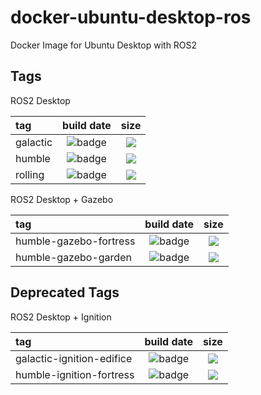 # docker-ubuntu-desktop-ros
Docker Image for Ubuntu Desktop with ROS2

## Tags

ROS2 Desktop

| tag      |                          build date                          |                             size                             |
| :------- | :----------------------------------------------------------: | :----------------------------------------------------------: |
| galactic | ![badge](https://img.shields.io/endpoint?url=https://gist.githubusercontent.com/gezp/505445d3e1f7804389c35d83d7fb79b0/raw/docker-badge-ros-galactic.json) | ![](https://img.shields.io/docker/image-size/gezp/ubuntu-desktop-ros/galactic) |
| humble   | ![badge](https://img.shields.io/endpoint?url=https://gist.githubusercontent.com/gezp/2289def3cc388efb66063f28fe23f22f/raw/docker-badge-ros-humble.json) | ![](https://img.shields.io/docker/image-size/gezp/ubuntu-desktop-ros/humble) |
| rolling  | ![badge](https://img.shields.io/endpoint?url=https://gist.githubusercontent.com/gezp/a43c58857f704baf654536a100c245bb/raw/docker-badge-ros-rolling.json) | ![](https://img.shields.io/docker/image-size/gezp/ubuntu-desktop-ros/rolling) |

ROS2 Desktop + Gazebo

| tag                    |                          build date                          |                             size                             |
| :--------------------- | :----------------------------------------------------------: | :----------------------------------------------------------: |
| humble-gazebo-fortress | ![badge](https://img.shields.io/endpoint?url=https://gist.githubusercontent.com/gezp/8ba0a7c9711571c945b0f846476108a5/raw/docker-badge-ros-humble-gazebo-fortress.json) | ![](https://img.shields.io/docker/image-size/gezp/ubuntu-desktop-ros/humble-gazebo-fortress) |
| humble-gazebo-garden   | ![badge](https://img.shields.io/endpoint?url=https://gist.githubusercontent.com/gezp/898558f753f1fed9cd010afd13d6f639/raw/docker-badge-ros-humble-gazebo-garden.json) | ![](https://img.shields.io/docker/image-size/gezp/ubuntu-desktop-ros/humble-gazebo-garden) |

## Deprecated Tags

ROS2 Desktop + Ignition

| tag                       |                          build date                          |                             size                             |
| :------------------------ | :----------------------------------------------------------: | :----------------------------------------------------------: |
| galactic-ignition-edifice | ![badge](https://img.shields.io/endpoint?url=https://gist.githubusercontent.com/gezp/2c8f8d1218443ca9c1f8fb56489ac267/raw/docker-badge-ros-galactic-ignition-edifice.json) | ![](https://img.shields.io/docker/image-size/gezp/ubuntu-desktop-ros/galactic-ignition-edifice) |
| humble-ignition-fortress  | ![badge](https://img.shields.io/endpoint?url=https://gist.githubusercontent.com/gezp/1662e3ffde7ae21ae33f57f55d75a356/raw/docker-badge-ros-humble-ignition-fortress.json) | ![](https://img.shields.io/docker/image-size/gezp/ubuntu-desktop-ros/humble-ignition-fortress) |

